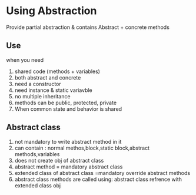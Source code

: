 # Using Abstraction

Provide partial abstraction & contains Abstract + concrete methods

## Use

when you need

1.  shared code (methods + variables)
2.  both abstract and concrete
3.  need a constructor
4.  need instance & static variavble
5.  no multiple inheritance
6.  methods can be public, protected, private
7.  When common state and behavior is shared

## Abstract class

1. not mandatory to write abstract method in it
2. can contain : normal methos,block,static block,abstract methods,variables
3. does not create obj of abstract class
4. abstract method = mandatory abstract class
5. extended class of abstract class =mandatory override abstract methods
6. abstract class methods are called using: abstract class refrence with extended class obj

